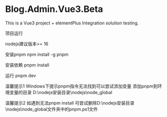 # Blog.Admin.Vue3.Beta
This is a Vue3 project + elementPlus Integration solution testing.

项目运行

nodejs建议版本>= 16

安装pnpm
npm install -g pnpm

安装依赖
pnpm install

运行
pnpm dev

温馨提示1
Windows下提示pnpm指令无法找到可以尝试添加变量
添加pnpm到环境变量的目录
D:\nodejs安装目录\nodejs\node_global

温馨提示2
如遇到无法pnpm install
可尝试删除D:\nodejs安装目录\nodejs\node_global文件夹中的pnpm.ps1文件
